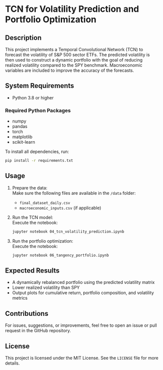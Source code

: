 
# TCN for Volatility Prediction and Portfolio Optimization

## Description

This project implements a Temporal Convolutional Network (TCN) to forecast the volatility of S&P 500 sector ETFs. The predicted volatility is then used to construct a dynamic portfolio with the goal of reducing realized volatility compared to the SPY benchmark. Macroeconomic variables are included to improve the accuracy of the forecasts.

## System Requirements

- Python 3.8 or higher

### Required Python Packages

- numpy  
- pandas  
- torch  
- matplotlib  
- scikit-learn  

To install all dependencies, run:

```bash
pip install -r requirements.txt
```

## Usage

1. Prepare the data:  
   Make sure the following files are available in the `/data` folder:
   - `final_dataset_daily.csv`
   - `macroeconomic_inputs.csv` (if applicable)

2. Run the TCN model:  
   Execute the notebook:

   ```bash
   jupyter notebook 04_tcn_volatility_prediction.ipynb
   ```

3. Run the portfolio optimization:  
   Execute the notebook:

   ```bash
   jupyter notebook 06_tangency_portfolio.ipynb
   ```

## Expected Results

- A dynamically rebalanced portfolio using the predicted volatility matrix
- Lower realized volatility than SPY
- Output plots for cumulative return, portfolio composition, and volatility metrics

## Contributions

For issues, suggestions, or improvements, feel free to open an issue or pull request in the GitHub repository.

## License

This project is licensed under the MIT License. See the `LICENSE` file for more details.
